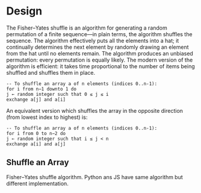 # Design

The Fisher–Yates shuffle is an algorithm for generating a random permutation of a finite sequence—in plain terms, the algorithm shuffles the sequence. The algorithm effectively puts all the elements into a hat; it continually determines the next element by randomly drawing an element from the hat until no elements remain. The algorithm produces an unbiased permutation: every permutation is equally likely. The modern version of the algorithm is efficient: it takes time proportional to the number of items being shuffled and shuffles them in place.

```lang-none
-- To shuffle an array a of n elements (indices 0..n-1):
for i from n−1 downto 1 do
j ← random integer such that 0 ≤ j ≤ i
exchange a[j] and a[i]
```

An equivalent version which shuffles the array in the opposite direction (from lowest index to highest) is:

```lang-none
-- To shuffle an array a of n elements (indices 0..n-1):
for i from 0 to n−2 do
j ← random integer such that i ≤ j < n
exchange a[i] and a[j]
```

## Shuffle an Array

Fisher–Yates shuffle algorithm. Python ans JS have same algorithm but different implementation.
